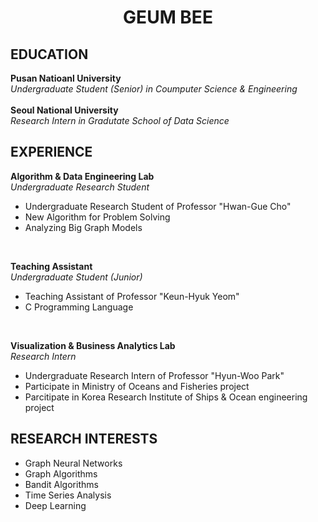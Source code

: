 <h1><div align="center">GEUM BEE</div></h1>

<h2>EDUCATION</h2>

**Pusan Natioanl University** </br>
_Undergraduate Student (Senior) in Coumputer Science & Engineering_
</br>
</br>
**Seoul National University** </br>
_Research Intern in Gradutate School of Data Science_
</br>

<h2>EXPERIENCE</h2>

**Algorithm & Data Engineering Lab** </br>
_Undergraduate Research Student_ </br>
- Undergraduate Research Student of Professor "Hwan-Gue Cho"
- New Algorithm for Problem Solving
- Analyzing Big Graph Models
</br>

**Teaching Assistant** </br>
_Undergraduate Student (Junior)_
- Teaching Assistant of Professor "Keun-Hyuk Yeom"
- C Programming Language
</br>

**Visualization & Business Analytics Lab** </br>
_Research Intern_
- Undergraduate Research Intern of Professor "Hyun-Woo Park"
- Participate in Ministry of Oceans and Fisheries project
- Parcitipate in Korea Research Institute of Ships & Ocean engineering project
  
<h2>RESEARCH INTERESTS</h2>

- Graph Neural Networks
- Graph Algorithms
- Bandit Algorithms
- Time Series Analysis
- Deep Learning
